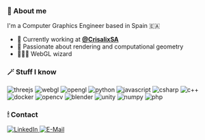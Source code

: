 
### 🔮 About me

I'm a Computer Graphics Engineer based in Spain 🇪🇦

- 🔭 Currently working at **[@CrisalixSA](https://github.com/CrisalixSA)**
- 🌱 Passionate about rendering and computational geometry 
- 🧙🏻‍♂️ WebGL wizard

### 🪄 Stuff I know

![threejs](https://img.shields.io/badge/ThreeJs-black?style=for-the-badge&logo=three.js&logoColor=white)
![webgl](https://img.shields.io/badge/WebGL-990000?style=for-the-badge&logo=webgl&logoColor=white)
![opengl](https://img.shields.io/badge/OpenGL-5586A4?style=for-the-badge&logo=opengl&logoColor=white)
![python](https://img.shields.io/badge/Python-FFD43B?style=for-the-badge&logo=python&logoColor=blue)
![javascript](https://img.shields.io/badge/JavaScript-323330?style=for-the-badge&logo=javascript&logoColor=F7DF1E)
![csharp](https://img.shields.io/badge/C%23-239120?style=for-the-badge&logo=c-sharp&logoColor=white)
![c++](https://img.shields.io/badge/C%2B%2B-00599C?style=for-the-badge&logo=c%2B%2B&logoColor=white)
![docker](https://img.shields.io/badge/Docker-2CA5E0?style=for-the-badge&logo=docker&logoColor=white)
![opencv](https://img.shields.io/badge/OpenCV-27338e?style=for-the-badge&logo=OpenCV&logoColor=white)
![blender](https://img.shields.io/badge/blender-%23F5792A.svg?style=for-the-badge&logo=blender&logoColor=white)
![unity](https://img.shields.io/badge/Unity-100000?style=for-the-badge&logo=unity&logoColor=white)
![numpy](https://img.shields.io/badge/Numpy-013243?style=for-the-badge&logo=numpy&logoColor=white)
![php](https://img.shields.io/badge/PHP-777BB4?style=for-the-badge&logo=php&logoColor=white)

### 🕯 Contact

<a href="https://www.linkedin.com/in/vldg/">
    <img src="https://img.shields.io/badge/LinkedIn-blue?style=for-the-badge&logo=linkedin&logoColor=white" alt="LinkedIn"/>
</a>
<a href="mailto:vlgre+work@pm.me">
    <img src="https://img.shields.io/badge/EMail-8B89CC?style=for-the-badge&logo=gmail&logoColor=white" alt="E-Mail"/>
</a>

